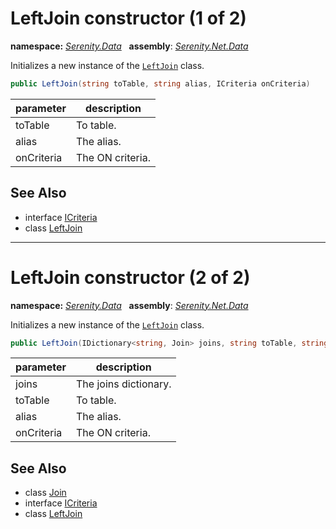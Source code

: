 # LeftJoin constructor (1 of 2)
**namespace:** *[Serenity.Data](../../README.md#serenity.data-namespace)*   **assembly**: *[Serenity.Net.Data](../../README.md)*

Initializes a new instance of the [`LeftJoin`](../LeftJoin.md) class.

```csharp
public LeftJoin(string toTable, string alias, ICriteria onCriteria)
```

| parameter | description |
| --- | --- |
| toTable | To table. |
| alias | The alias. |
| onCriteria | The ON criteria. |

## See Also

* interface [ICriteria](../../Serenity/ICriteria.md)
* class [LeftJoin](../LeftJoin.md)

---

# LeftJoin constructor (2 of 2)
**namespace:** *[Serenity.Data](../../README.md#serenity.data-namespace)*   **assembly**: *[Serenity.Net.Data](../../README.md)*

Initializes a new instance of the [`LeftJoin`](../LeftJoin.md) class.

```csharp
public LeftJoin(IDictionary<string, Join> joins, string toTable, string alias, ICriteria onCriteria)
```

| parameter | description |
| --- | --- |
| joins | The joins dictionary. |
| toTable | To table. |
| alias | The alias. |
| onCriteria | The ON criteria. |

## See Also

* class [Join](../Join.md)
* interface [ICriteria](../../Serenity/ICriteria.md)
* class [LeftJoin](../LeftJoin.md)